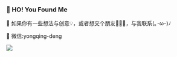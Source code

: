 ### 👻 HO! You Found Me

💬  如果你有一些想法与创意💡，或者想交个朋友🙋🏻‍♀️，与我联系(｡･ω･)ﾉ

📮 微信:yongqing-deng

![](https://github-readme-stats.vercel.app/api?username=dyq086&show_icons=true&icon_color=0366d6&text_color=24292e&bg_color=ffffff&hide_title=true&hide=issues)
